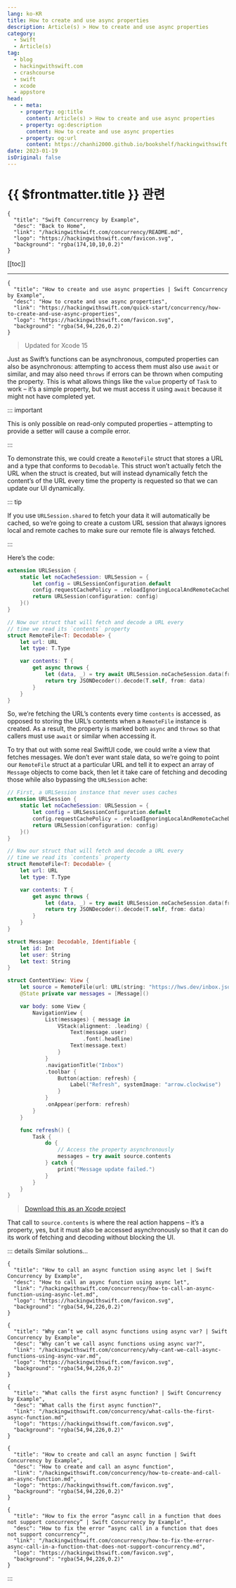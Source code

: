 ```yaml
---
lang: ko-KR
title: How to create and use async properties
description: Article(s) > How to create and use async properties
category:
  - Swift
  - Article(s)
tag: 
  - blog
  - hackingwithswift.com
  - crashcourse
  - swift
  - xcode
  - appstore
head:
  - - meta:
    - property: og:title
      content: Article(s) > How to create and use async properties
    - property: og:description
      content: How to create and use async properties
    - property: og:url
      content: https://chanhi2000.github.io/bookshelf/hackingwithswift.com/concurrency/how-to-create-and-use-async-properties.html
date: 2023-01-19
isOriginal: false
---
```


# {{ $frontmatter.title }} 관련

```component VPCard
{
  "title": "Swift Concurrency by Example",
  "desc": "Back to Home",
  "link": "/hackingwithswift.com/concurrency/README.md",
  "logo": "https://hackingwithswift.com/favicon.svg",
  "background": "rgba(174,10,10,0.2)"
}
```

[[toc]]

---

```component VPCard
{
  "title": "How to create and use async properties | Swift Concurrency by Example",
  "desc": "How to create and use async properties",
  "link": "https://hackingwithswift.com/quick-start/concurrency/how-to-create-and-use-async-properties", 
  "logo": "https://hackingwithswift.com/favicon.svg",
  "background": "rgba(54,94,226,0.2)"
}
```

> Updated for Xcode 15

Just as Swift’s functions can be asynchronous, computed properties can also be asynchronous: attempting to access them must also use `await` or similar, and may also need `throws` if errors can be thrown when computing the property. This is what allows things like the `value` property of `Task` to work – it’s a simple property, but we must access it using `await` because it might not have completed yet.

::: important

This is only possible on read-only computed properties – attempting to provide a setter will cause a compile error.

:::

To demonstrate this, we could create a `RemoteFile` struct that stores a URL and a type that conforms to `Decodable`. This struct won’t actually fetch the URL when the struct is created, but will instead dynamically fetch the content’s of the URL every time the property is requested so that we can update our UI dynamically.

::: tip

If you use `URLSession.shared` to fetch your data it will automatically be cached, so we’re going to create a custom URL session that always ignores local and remote caches to make sure our remote file is always fetched.

:::

Here’s the code:

```swift
extension URLSession {
    static let noCacheSession: URLSession = {
        let config = URLSessionConfiguration.default
        config.requestCachePolicy = .reloadIgnoringLocalAndRemoteCacheData
        return URLSession(configuration: config)
    }()
}

// Now our struct that will fetch and decode a URL every
// time we read its `contents` property
struct RemoteFile<T: Decodable> {
    let url: URL
    let type: T.Type

    var contents: T {
        get async throws {
            let (data, _) = try await URLSession.noCacheSession.data(from: url)
            return try JSONDecoder().decode(T.self, from: data)
        }
    }
}
```

So, we’re fetching the URL’s contents every time `contents` is accessed, as opposed to storing the URL’s contents when a `RemoteFile` instance is created. As a result, the property is marked both `async` and `throws` so that callers must use `await` or similar when accessing it.

To try that out with some real SwiftUI code, we could write a view that fetches messages. We don’t ever want stale data, so we’re going to point our `RemoteFile` struct at a particular URL and tell it to expect an array of `Message` objects to come back, then let it take care of fetching and decoding those while also bypassing the `URLSession` ache:

```swift
// First, a URLSession instance that never uses caches
extension URLSession {
    static let noCacheSession: URLSession = {
        let config = URLSessionConfiguration.default
        config.requestCachePolicy = .reloadIgnoringLocalAndRemoteCacheData
        return URLSession(configuration: config)
    }()
}

// Now our struct that will fetch and decode a URL every
// time we read its `contents` property
struct RemoteFile<T: Decodable> {
    let url: URL
    let type: T.Type

    var contents: T {
        get async throws {
            let (data, _) = try await URLSession.noCacheSession.data(from: url)
            return try JSONDecoder().decode(T.self, from: data)
        }
    }
}

struct Message: Decodable, Identifiable {
    let id: Int
    let user: String
    let text: String
}

struct ContentView: View {
    let source = RemoteFile(url: URL(string: "https://hws.dev/inbox.json")!, type: [Message].self)
    @State private var messages = [Message]()

    var body: some View {
        NavigationView {
            List(messages) { message in
                VStack(alignment: .leading) {
                    Text(message.user)
                        .font(.headline)
                    Text(message.text)
                }
            }
            .navigationTitle("Inbox")
            .toolbar {
                Button(action: refresh) {
                    Label("Refresh", systemImage: "arrow.clockwise")
                }
            }
            .onAppear(perform: refresh)
        }
    }

    func refresh() {
        Task {
            do {
                // Access the property asynchronously
                messages = try await source.contents
            } catch {
                print("Message update failed.")
            }
        }
    }
}
```

> [<FontIcon icon="fas fa-file-zipper"/>Download this as an Xcode project](https://hackingwithswift.com/files/projects/concurrency/how-to-create-and-use-async-properties-1.zip)

That call to `source.contents` is where the real action happens – it’s a property, yes, but it must also be accessed asynchronously so that it can do its work of fetching and decoding without blocking the UI.

::: details Similar solutions…

```component VPCard
{
  "title": "How to call an async function using async let | Swift Concurrency by Example",
  "desc": "How to call an async function using async let",
  "link": "/hackingwithswift.com/concurrency/how-to-call-an-async-function-using-async-let.md",
  "logo": "https://hackingwithswift.com/favicon.svg",
  "background": "rgba(54,94,226,0.2)"
}
```

```component VPCard
{
  "title": "Why can’t we call async functions using async var? | Swift Concurrency by Example",
  "desc": "Why can’t we call async functions using async var?",
  "link": "/hackingwithswift.com/concurrency/why-cant-we-call-async-functions-using-async-var.md",
  "logo": "https://hackingwithswift.com/favicon.svg",
  "background": "rgba(54,94,226,0.2)"
}
```

```component VPCard
{
  "title": "What calls the first async function? | Swift Concurrency by Example",
  "desc": "What calls the first async function?",
  "link": "/hackingwithswift.com/concurrency/what-calls-the-first-async-function.md",
  "logo": "https://hackingwithswift.com/favicon.svg",
  "background": "rgba(54,94,226,0.2)"
}
```

```component VPCard
{
  "title": "How to create and call an async function | Swift Concurrency by Example",
  "desc": "How to create and call an async function",
  "link": "/hackingwithswift.com/concurrency/how-to-create-and-call-an-async-function.md",
  "logo": "https://hackingwithswift.com/favicon.svg",
  "background": "rgba(54,94,226,0.2)"
}
```

```component VPCard
{
  "title": "How to fix the error “async call in a function that does not support concurrency” | Swift Concurrency by Example",
  "desc": "How to fix the error “async call in a function that does not support concurrency”",
  "link": "/hackingwithswift.com/concurrency/how-to-fix-the-error-async-call-in-a-function-that-does-not-support-concurrency.md",
  "logo": "https://hackingwithswift.com/favicon.svg",
  "background": "rgba(54,94,226,0.2)"
}
```

:::


